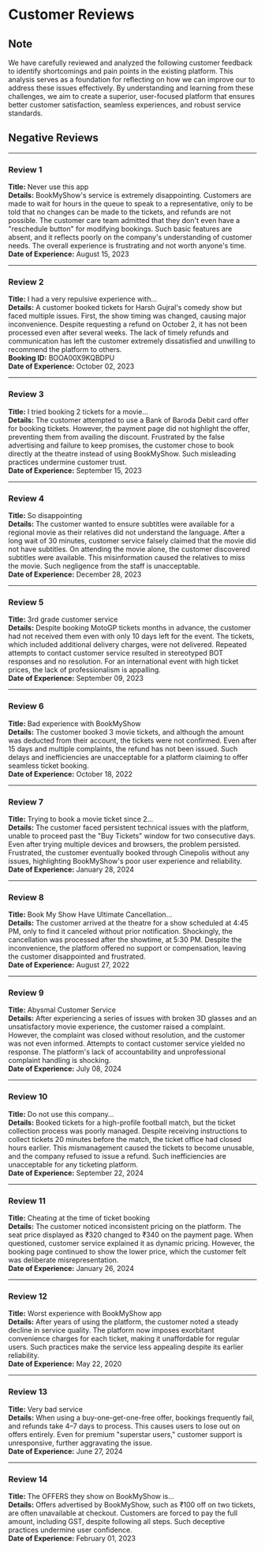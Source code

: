 # Customer Reviews

## Note
We have carefully reviewed and analyzed the following customer feedback to identify shortcomings and pain points in the existing platform. This analysis serves as a foundation for reflecting on how we can improve our to address these issues effectively. By understanding and learning from these challenges, we aim to create a superior, user-focused platform that ensures better customer satisfaction, seamless experiences, and robust service standards.

## Negative Reviews

---

### **Review 1**
**Title:** Never use this app  
**Details:** BookMyShow's service is extremely disappointing. Customers are made to wait for hours in the queue to speak to a representative, only to be told that no changes can be made to the tickets, and refunds are not possible. The customer care team admitted that they don't even have a "reschedule button" for modifying bookings. Such basic features are absent, and it reflects poorly on the company's understanding of customer needs. The overall experience is frustrating and not worth anyone's time.  
**Date of Experience:** August 15, 2023  

---

### **Review 2**
**Title:** I had a very repulsive experience with…  
**Details:** A customer booked tickets for Harsh Gujral's comedy show but faced multiple issues. First, the show timing was changed, causing major inconvenience. Despite requesting a refund on October 2, it has not been processed even after several weeks. The lack of timely refunds and communication has left the customer extremely dissatisfied and unwilling to recommend the platform to others.  
**Booking ID:** BOOA00X9KQBDPU  
**Date of Experience:** October 02, 2023  

---

### **Review 3**
**Title:** I tried booking 2 tickets for a movie…  
**Details:** The customer attempted to use a Bank of Baroda Debit card offer for booking tickets. However, the payment page did not highlight the offer, preventing them from availing the discount. Frustrated by the false advertising and failure to keep promises, the customer chose to book directly at the theatre instead of using BookMyShow. Such misleading practices undermine customer trust.  
**Date of Experience:** September 15, 2023  

---

### **Review 4**
**Title:** So disappointing  
**Details:** The customer wanted to ensure subtitles were available for a regional movie as their relatives did not understand the language. After a long wait of 30 minutes, customer service falsely claimed that the movie did not have subtitles. On attending the movie alone, the customer discovered subtitles were available. This misinformation caused the relatives to miss the movie. Such negligence from the staff is unacceptable.  
**Date of Experience:** December 28, 2023  

---

### **Review 5**
**Title:** 3rd grade customer service  
**Details:** Despite booking MotoGP tickets months in advance, the customer had not received them even with only 10 days left for the event. The tickets, which included additional delivery charges, were not delivered. Repeated attempts to contact customer service resulted in stereotyped BOT responses and no resolution. For an international event with high ticket prices, the lack of professionalism is appalling.  
**Date of Experience:** September 09, 2023  

---

### **Review 6**
**Title:** Bad experience with BookMyShow  
**Details:** The customer booked 3 movie tickets, and although the amount was deducted from their account, the tickets were not confirmed. Even after 15 days and multiple complaints, the refund has not been issued. Such delays and inefficiencies are unacceptable for a platform claiming to offer seamless ticket booking.  
**Date of Experience:** October 18, 2022  

---

### **Review 7**
**Title:** Trying to book a movie ticket since 2…  
**Details:** The customer faced persistent technical issues with the platform, unable to proceed past the "Buy Tickets" window for two consecutive days. Even after trying multiple devices and browsers, the problem persisted. Frustrated, the customer eventually booked through Cinepolis without any issues, highlighting BookMyShow's poor user experience and reliability.  
**Date of Experience:** January 28, 2024  

---

### **Review 8**
**Title:** Book My Show Have Ultimate Cancellation…  
**Details:** The customer arrived at the theatre for a show scheduled at 4:45 PM, only to find it canceled without prior notification. Shockingly, the cancellation was processed after the showtime, at 5:30 PM. Despite the inconvenience, the platform offered no support or compensation, leaving the customer disappointed and frustrated.  
**Date of Experience:** August 27, 2022  

---

### **Review 9**
**Title:** Abysmal Customer Service  
**Details:** After experiencing a series of issues with broken 3D glasses and an unsatisfactory movie experience, the customer raised a complaint. However, the complaint was closed without resolution, and the customer was not even informed. Attempts to contact customer service yielded no response. The platform's lack of accountability and unprofessional complaint handling is shocking.  
**Date of Experience:** July 08, 2024  

---

### **Review 10**
**Title:** Do not use this company…  
**Details:** Booked tickets for a high-profile football match, but the ticket collection process was poorly managed. Despite receiving instructions to collect tickets 20 minutes before the match, the ticket office had closed hours earlier. This mismanagement caused the tickets to become unusable, and the company refused to issue a refund. Such inefficiencies are unacceptable for any ticketing platform.  
**Date of Experience:** September 22, 2024  

---

### **Review 11**
**Title:** Cheating at the time of ticket booking  
**Details:** The customer noticed inconsistent pricing on the platform. The seat price displayed as ₹320 changed to ₹340 on the payment page. When questioned, customer service explained it as dynamic pricing. However, the booking page continued to show the lower price, which the customer felt was deliberate misrepresentation.  
**Date of Experience:** January 26, 2024  

---

### **Review 12**
**Title:** Worst experience with BookMyShow app  
**Details:** After years of using the platform, the customer noted a steady decline in service quality. The platform now imposes exorbitant convenience charges for each ticket, making it unaffordable for regular users. Such practices make the service less appealing despite its earlier reliability.  
**Date of Experience:** May 22, 2020  

---

### **Review 13**
**Title:** Very bad service  
**Details:** When using a buy-one-get-one-free offer, bookings frequently fail, and refunds take 4–7 days to process. This causes users to lose out on offers entirely. Even for premium "superstar users," customer support is unresponsive, further aggravating the issue.  
**Date of Experience:** June 27, 2024  

---

### **Review 14**
**Title:** The OFFERS they show on BookMyShow is…  
**Details:** Offers advertised by BookMyShow, such as ₹100 off on two tickets, are often unavailable at checkout. Customers are forced to pay the full amount, including GST, despite following all steps. Such deceptive practices undermine user confidence.  
**Date of Experience:** February 01, 2023  

